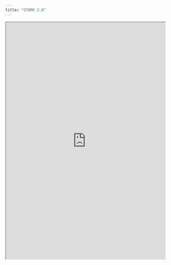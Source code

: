 ```yaml
---
title: "STORK 2.0"
---
```



<iframe height="750" width="100%" src="https://ewelton.github.io/ktest/wiki.html#STORK%202.0"></iframe>

